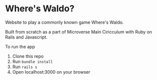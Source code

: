 # Where's Waldo? 

Website to play a commonly known game Where's Waldo.

Built from scratch as a part of Microverse Main Ciricculum with Ruby on Rails and Javascript. 

To run the app

1. Clone this repo
2. Run `bundle install`
3. Run `rails s`
4. Open localhost:3000 on your browser 
